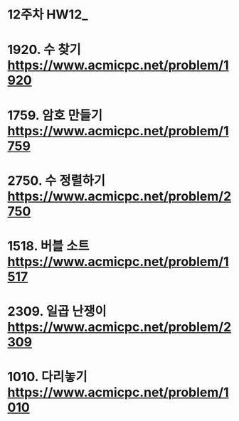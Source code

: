 # 12주차 HW12_

# 1920. 수 찾기 https://www.acmicpc.net/problem/1920
# 1759. 암호 만들기 https://www.acmicpc.net/problem/1759
# 2750. 수 정렬하기 https://www.acmicpc.net/problem/2750
# 1518. 버블 소트 https://www.acmicpc.net/problem/1517
# 2309. 일곱 난쟁이 https://www.acmicpc.net/problem/2309
# 1010. 다리놓기 https://www.acmicpc.net/problem/1010
